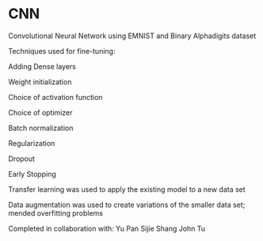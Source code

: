 # CNN
Convolutional Neural Network using EMNIST and Binary Alphadigits dataset


Techniques used for fine-tuning:

Adding Dense layers

Weight initialization

Choice of activation function

Choice of optimizer

Batch normalization

Regularization

Dropout

Early Stopping

Transfer learning was used to apply the existing model to a new data set

Data augmentation was used to create variations of the smaller data set; mended overfitting problems


Completed in collaboration with:
Yu Pan
Sijie Shang
John Tu

